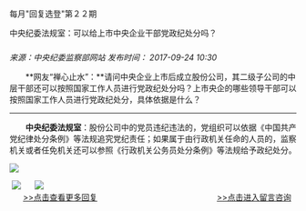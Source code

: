 ## 

每月"回复选登"第２２期

中央纪委法规室：可以给上市中央企业干部党政纪处分吗？

### 

_来源：中央纪委监察部网站_ _发布时间： 2017-09-24 10:30_

　　**网友“禅心止水”：**请问中央企业上市后成立股份公司，其二级子公司的中层干部还可以按照国家工作人员进行党政纪处分吗？上市央企的哪些领导干部可以按照国家工作人员进行党政纪处分，具体依据是什么？

___

　　**中央纪委法规室**：股份公司中的党员违纪违法的，党组织可以依据《中国共产党纪律处分条例》等法规追究党纪责任；如果属于由行政机关任命的人员的，监察机关或者任免机关还可以参照《行政机关公务员处分条例》等法规给予政纪处分。

![](https://www.ccdi.gov.cn/hdjln/ywtt/201709/W020210531593502087765.jpg)

 [![](https://www.ccdi.gov.cn/hdjln/ywtt/201709/W020210531593502180644.jpg)](http://www.ccdi.gov.cn/hdjl/hfxd/index.html)      [![](https://www.ccdi.gov.cn/hdjln/ywtt/201709/W020210531593502272722.jpg)](http://interact.ccdi.gov.cn/lyb/index.html)   
      [\>>点击查看更多回复](http://www.ccdi.gov.cn/hdjl/hfxd/index.html)　　　　　　　　　　　　　　　[\>>点击进入留言咨询](http://interact.ccdi.gov.cn/lyb/index.html)